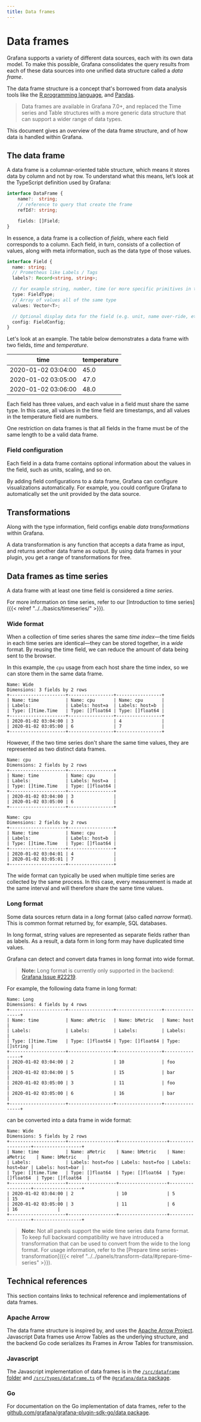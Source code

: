 ```yaml
---
title: Data frames
---
```


# Data frames

Grafana supports a variety of different data sources, each with its own data model. To make this possible, Grafana consolidates the query results from each of these data sources into one unified data structure called a _data frame_.

The data frame structure is a concept that's borrowed from data analysis tools like the [R programming language](https://www.r-project.org), and [Pandas](https://pandas.pydata.org/).

> Data frames are available in Grafana 7.0+, and replaced the Time series and Table structures with a more generic data structure that can support a wider range of data types.

This document gives an overview of the data frame structure, and of how data is handled within Grafana.

## The data frame

A data frame is a columnar-oriented table structure, which means it stores data by column and not by row. To understand what this means, let’s look at the TypeScript definition used by Grafana:

```ts
interface DataFrame {
    name?:  string;
    // reference to query that create the frame
    refId?: string;

    fields: []Field;
}
```

In essence, a data frame is a collection of _fields_, where each field corresponds to a column. Each field, in turn, consists of a collection of values, along with meta information, such as the data type of those values.

```ts
interface Field {
  name: string;
  // Prometheus like Labels / Tags
  labels?: Record<string, string>;

  // For example string, number, time (or more specific primitives in the backend)
  type: FieldType;
  // Array of values all of the same type
  values: Vector<T>;

  // Optional display data for the field (e.g. unit, name over-ride, etc)
  config: FieldConfig;
}
```

Let's look at an example. The table below demonstrates a data frame with two fields, _time_ and _temperature_.

| time                | temperature |
| ------------------- | ----------- |
| 2020-01-02 03:04:00 | 45.0        |
| 2020-01-02 03:05:00 | 47.0        |
| 2020-01-02 03:06:00 | 48.0        |

Each field has three values, and each value in a field must share the same type. In this case, all values in the time field are timestamps, and all values in the temperature field are numbers.

One restriction on data frames is that all fields in the frame must be of the same length to be a valid data frame.

### Field configuration

Each field in a data frame contains optional information about the values in the field, such as units, scaling, and so on.

By adding field configurations to a data frame, Grafana can configure visualizations automatically. For example, you could configure Grafana to automatically set the unit provided by the data source.

## Transformations

Along with the type information, field configs enable _data transformations_ within Grafana.

A data transformation is any function that accepts a data frame as input, and returns another data frame as output. By using data frames in your plugin, you get a range of transformations for free.

## Data frames as time series

A data frame with at least one time field is considered a _time series_.

For more information on time series, refer to our [Introduction to time series]({{< relref "../../basics/timeseries/" >}}).

### Wide format

When a collection of time series shares the same _time index_—the time fields in each time series are identical—they can be stored together, in a _wide_ format. By reusing the time field, we can reduce the amount of data being sent to the browser.

In this example, the `cpu` usage from each host share the time index, so we can store them in the same data frame.

```text
Name: Wide
Dimensions: 3 fields by 2 rows
+---------------------+-----------------+-----------------+
| Name: time          | Name: cpu       | Name: cpu       |
| Labels:             | Labels: host=a  | Labels: host=b  |
| Type: []time.Time   | Type: []float64 | Type: []float64 |
+---------------------+-----------------+-----------------+
| 2020-01-02 03:04:00 | 3               | 4               |
| 2020-01-02 03:05:00 | 6               | 7               |
+---------------------+-----------------+-----------------+
```

However, if the two time series don't share the same time values, they are represented as two distinct data frames.

```text
Name: cpu
Dimensions: 2 fields by 2 rows
+---------------------+-----------------+
| Name: time          | Name: cpu       |
| Labels:             | Labels: host=a  |
| Type: []time.Time   | Type: []float64 |
+---------------------+-----------------+
| 2020-01-02 03:04:00 | 3               |
| 2020-01-02 03:05:00 | 6               |
+---------------------+-----------------+

Name: cpu
Dimensions: 2 fields by 2 rows
+---------------------+-----------------+
| Name: time          | Name: cpu       |
| Labels:             | Labels: host=b  |
| Type: []time.Time   | Type: []float64 |
+---------------------+-----------------+
| 2020-01-02 03:04:01 | 4               |
| 2020-01-02 03:05:01 | 7               |
+---------------------+-----------------+
```

The wide format can typically be used when multiple time series are collected by the same process. In this case, every measurement is made at the same interval and will therefore share the same time values.

### Long format

Some data sources return data in a _long_ format (also called _narrow_ format). This is common format returned by, for example, SQL databases.

In long format, string values are represented as separate fields rather than as labels. As a result, a data form in long form may have duplicated time values.

Grafana can detect and convert data frames in long format into wide format.

> **Note:** Long format is currently only supported in the backend: [Grafana Issue #22219](https://github.com/grafana/grafana/issues/22219).

For example, the following data frame in long format:

```text
Name: Long
Dimensions: 4 fields by 4 rows
+---------------------+-----------------+-----------------+----------------+
| Name: time          | Name: aMetric   | Name: bMetric   | Name: host     |
| Labels:             | Labels:         | Labels:         | Labels:        |
| Type: []time.Time   | Type: []float64 | Type: []float64 | Type: []string |
+---------------------+-----------------+-----------------+----------------+
| 2020-01-02 03:04:00 | 2               | 10              | foo            |
| 2020-01-02 03:04:00 | 5               | 15              | bar            |
| 2020-01-02 03:05:00 | 3               | 11              | foo            |
| 2020-01-02 03:05:00 | 6               | 16              | bar            |
+---------------------+-----------------+-----------------+----------------+
```

can be converted into a data frame in wide format:

```text
Name: Wide
Dimensions: 5 fields by 2 rows
+---------------------+------------------+------------------+------------------+------------------+
| Name: time          | Name: aMetric    | Name: bMetric    | Name: aMetric    | Name: bMetric    |
| Labels:             | Labels: host=foo | Labels: host=foo | Labels: host=bar | Labels: host=bar |
| Type: []time.Time   | Type: []float64  | Type: []float64  | Type: []float64  | Type: []float64  |
+---------------------+------------------+------------------+------------------+------------------+
| 2020-01-02 03:04:00 | 2                | 10               | 5                | 15               |
| 2020-01-02 03:05:00 | 3                | 11               | 6                | 16               |
+---------------------+------------------+------------------+------------------+------------------+
```

> **Note:** Not all panels support the wide time series data frame format. To keep full backward compatibility we have introduced a transformation that can be used to convert from the wide to the long format. For usage information, refer to the [Prepare time series-transformation]({{< relref "../../panels/transform-data/#prepare-time-series" >}}).

## Technical references

This section contains links to technical reference and implementations of data frames.

### Apache Arrow

The data frame structure is inspired by, and uses the [Apache Arrow Project](https://arrow.apache.org/). Javascript Data frames use Arrow Tables as the underlying structure, and the backend Go code serializes its Frames in Arrow Tables for transmission.

### Javascript

The Javascript implementation of data frames is in the [`/src/dataframe` folder](https://github.com/grafana/grafana/tree/main/packages/grafana-data/src/dataframe) and [`/src/types/dataframe.ts`](https://github.com/grafana/grafana/blob/main/packages/grafana-data/src/types/dataFrame.ts) of the [`@grafana/data` package](https://github.com/grafana/grafana/tree/main/packages/grafana-data).

### Go

For documentation on the Go implementation of data frames, refer to the [github.com/grafana/grafana-plugin-sdk-go/data package](https://pkg.go.dev/github.com/grafana/grafana-plugin-sdk-go/data?tab=doc).
